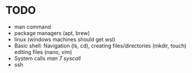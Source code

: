 # TODO
* man command
* package managers (apt, brew)
* linux (windows machines should get wsl)
* Basic shell: Navigation (ls, cd), creating files/directories (mkdir, touch) editing files (nano, vim)
* System calls *man 7 syscall*
* ssh
